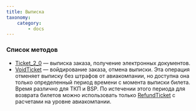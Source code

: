```yaml
---
title: Выписка
taxonomy:
    category:
        - docs
---
```


### Список методов

- [Ticket_2_0](/avia/request/ticket) — выписка заказа, получение электронных документов.
- [VoidTicket](/avia/request/voidticket) — войдирование заказа, отмена выписки. Эта операция отменяет выписку без штрафов от авиакомпании, но доступна она только определенный период времени с момента выписки билета. Время различно для ТКП и BSP. По истечении этого периода для возврата билетов можно использовать только [RefundTicket](/avia/request/refundticket) с расчетами на уровне авиакомпании.